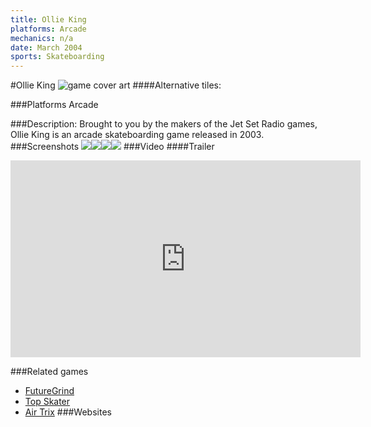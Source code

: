 ```yaml
---
title: Ollie King
platforms: Arcade
mechanics: n/a
date: March 2004
sports: Skateboarding
---
```

#Ollie King
![game cover art](//images.igdb.com/igdb/image/upload/t_cover_big/kykimrexl79decglqjuv.jpg "Logo Title Text 1")
####Alternative tiles:

###Platforms
Arcade

###Description:
Brought to you by the makers of the Jet Set Radio games, Ollie King is an arcade skateboarding game released in 2003.
###Screenshots
<a target="_blank" rel="noopener noreferrer" href="//images.igdb.com/igdb/image/upload/t_cover_big/j2zgjmuzuqonrys2mget.jpg"><img src="//images.igdb.com/igdb/image/upload/t_thumb/j2zgjmuzuqonrys2mget.jpg"/></a><a target="_blank" rel="noopener noreferrer" href="//images.igdb.com/igdb/image/upload/t_cover_big/cdl3dvllhdzctjstli4f.jpg"><img src="//images.igdb.com/igdb/image/upload/t_thumb/cdl3dvllhdzctjstli4f.jpg"/></a><a target="_blank" rel="noopener noreferrer" href="//images.igdb.com/igdb/image/upload/t_cover_big/mzrokvrr3mqosxwq1jph.jpg"><img src="//images.igdb.com/igdb/image/upload/t_thumb/mzrokvrr3mqosxwq1jph.jpg"/></a><a target="_blank" rel="noopener noreferrer" href="//images.igdb.com/igdb/image/upload/t_cover_big/jekifgqbbreqglpz5em4.jpg"><img src="//images.igdb.com/igdb/image/upload/t_thumb/jekifgqbbreqglpz5em4.jpg"/></a>
###Video
####Trailer

<iframe width="560" height="315" src="https://www.youtube.com/embed/-6od0RNEtNA" frameborder="0" allowfullscreen></iframe>

###Related games
* [FutureGrind](/games/futuregrind-11568/)
* [Top Skater](/games/top-skater-18047/)
* [Air Trix](/games/air-trix-18048/)
###Websites

